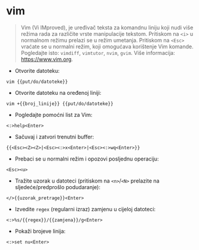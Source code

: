# vim

> Vim (Vi IMproved), je uređivač teksta za komandnu liniju koji nudi više režima rada za različite vrste manipulacije tekstom. 
> Pritiskom na `<i>` u normalnom režimu prelazi se u režim umetanja. Pritiskom na `<Esc>` vraćate se u normalni režim, koji omogućava korištenje Vim komande.
> Pogledajte isto: `vimdiff`, `vimtutor`, `nvim`, `gvim`.
> Više informacija: <https://www.vim.org>.

- Otvorite datoteku:

`vim {{put/do/datoteke}}`

- Otvorite datoteku na oređenoj liniji:

`vim +{{broj_linije}} {{put/do/datoteke}}`

- Pogledajte pomoćni list za Vim:

`<:>help<Enter>`

- Sačuvaj i zatvori trenutni buffer:

`{{<Esc><Z><Z>|<Esc><:>x<Enter>|<Esc><:>wq<Enter>}}`

- Prebaci se u normalni režim i opozovi posljednu operaciju:

`<Esc><u>`

- Tražite uzorak u datoteci (pritiskom na `<n>`/`<N>` prelazite na sljedeće/predprošlo podudaranje):

`</>{{uzorak_pretrage}}<Enter>`

- Izvedite `regex` (regularni izraz) zamjenu u cijeloj datoteci:

`<:>%s/{{regex}}/{{zamjena}}/g<Enter>`

- Pokaži brojeve linija:

`<:>set nu<Enter>`
